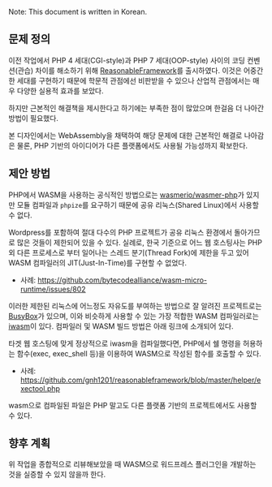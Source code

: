 Note: This document is written in Korean.

## 문제 정의
이전 작업에서 PHP 4 세대(CGI-style)과 PHP 7 세대(OOP-style) 사이의 코딩 컨벤션(관습) 차이를 해소하기 위해 [ReasonableFramework](https://github.com/gnh1201/reasonableframework)를 출시하였다. 이것은 어중간한 세대를 구현하기 때문에 학문적 관점에선 비판받을 수 있으나 산업적 관점에서는 매우 다양한 실용적 효과를 보았다.

하지만 근본적인 해결책을 제시한다고 하기에는 부족한 점이 많았으며 한걸음 더 나아간 방법이 필요했다.

본 디자인에서는 WebAssembly을 채택하여 해당 문제에 대한 근본적인 해결로 나아감은 물론, PHP 기반의 아이디어가 다른 플랫폼에서도 사용될 가능성까지 확보한다.

## 제안 방법
PHP에서 WASM을 사용하는 공식적인 방법으로는 [wasmerio/wasmer-php](https://github.com/wasmerio/wasmer-php)가 있지만 모듈 컴파일과 `phpize`를 요구하기 때문에 공유 리눅스(Shared Linux)에서 사용할 수 없다.

Wordpress를 포함하여 절대 다수의 PHP 프로젝트가 공유 리눅스 환경에서 돌아가므로 많은 것들이 제한되어 있을 수 있다. 실례로, 한국 기준으로 어느 웹 호스팅사는 PHP 외 다른 프로세스로 부터 일어나는 스레드 분기(Thread Fork)에 제한을 두고 있어 WASM 컴파일러의 JIT(Just-In-Time)를 구현할 수 없었다.

  * 사례: https://github.com/bytecodealliance/wasm-micro-runtime/issues/802

이러한 제한된 리눅스에 어느정도 자유도를 부여하는 방법으로 잘 알려진 프로젝트로는 [BusyBox](https://busybox.net/)가 있으며, 이와 비슷하게 사용할 수 있는 가장 적합한 WASM 컴파일러로는 [iwasm](https://github.com/bytecodealliance/wasm-micro-runtime)이 있다. 컴파일러 및 WASM 빌드 방법은 아래 링크에 소개되어 있다.

타겟 웹 호스팅에 맞게 정상적으로 iwasm을 컴파일했다면, PHP에서 쉘 명령을 허용하는 함수(exec, exec_shell 등)을 이용하여 WASM으로 작성된 함수를 호출할 수 있다.

  * 사례: https://github.com/gnh1201/reasonableframework/blob/master/helper/exectool.php

wasm으로 컴파일된 파일은 PHP 말고도 다른 플랫폼 기반의 프로젝트에서도 사용할 수 있다.

## 향후 계획
위 작업을 종합적으로 리뷰해보았을 때 WASM으로 워드프레스 플러그인을 개발하는 것을 실증할 수 있지 않을까 한다.
